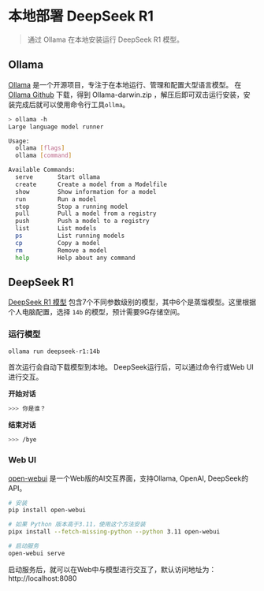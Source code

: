 # 本地部署 DeepSeek R1

> 通过 Ollama 在本地安装运行 DeepSeek R1 模型。

## Ollama
[Ollama](https://github.com/ollama/ollama) 是一个开源项目，专注于在本地运行、管理和配置大型语言模型。 在 [Ollama Github](https://github.com/ollama/ollama/releases) 下载，得到 Ollama-darwin.zip ，解压后即可双击运行安装，安装完成后就可以使用命令行工具```ollma```。

```bash
> ollama -h
Large language model runner

Usage:
  ollama [flags]
  ollama [command]

Available Commands:
  serve       Start ollama
  create      Create a model from a Modelfile
  show        Show information for a model
  run         Run a model
  stop        Stop a running model
  pull        Pull a model from a registry
  push        Push a model to a registry
  list        List models
  ps          List running models
  cp          Copy a model
  rm          Remove a model
  help        Help about any command
```

## DeepSeek R1
[DeepSeek R1 模型](https://ollama.com/library/deepseek-r1) 包含7个不同参数级别的模型，其中6个是蒸馏模型。这里根据个人电脑配置，选择 ```14b``` 的模型，预计需要9G存储空间。

### 运行模型
```bash
ollama run deepseek-r1:14b
```
首次运行会自动下载模型到本地。 DeepSeek运行后，可以通过命令行或Web UI进行交互。

**开始对话**

```bash
>>> 你是谁？
```

**结束对话**

```bash
>>> /bye
```

### Web UI

[open-webui](https://github.com/open-webui/open-webui) 是一个Web版的AI交互界面，支持Ollama, OpenAI, DeepSeek的API。

```bash
# 安装
pip install open-webui

# 如果 Python 版本高于3.11，使用这个方法安装
pipx install --fetch-missing-python --python 3.11 open-webui

# 启动服务
open-webui serve
```
启动服务后，就可以在Web中与模型进行交互了，默认访问地址为：http://localhost:8080

